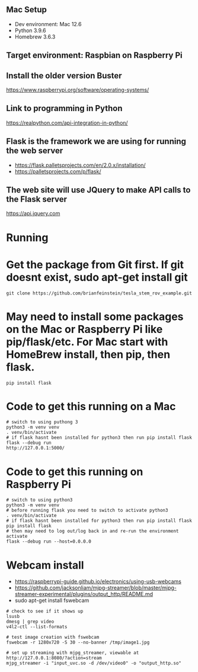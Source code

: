 ## Mac Setup
* Dev environment: Mac 12.6
* Python 3.9.6
* Homebrew 3.6.3

## Target environment: Raspbian on Raspberry Pi
## Install the older version Buster
https://www.raspberrypi.org/software/operating-systems/

## Link to programming in Python
https://realpython.com/api-integration-in-python/

## Flask is the framework we are using for running the web server
* https://flask.palletsprojects.com/en/2.0.x/installation/
* https://palletsprojects.com/p/flask/

## The web site will use JQuery to make API calls to the Flask server
https://api.jquery.com


# Running

# Get the package from Git first. If git doesnt exist, sudo apt-get install git
```
git clone https://github.com/brianfeinstein/tesla_stem_rov_example.git
```

# May need to install some packages on the Mac or Raspberry Pi like pip/flask/etc. For Mac start with HomeBrew install, then pip, then flask.
```
pip install flask
```

# Code to get this running on a Mac
```
# switch to using puthong 3
python3 -m venv venv 
. venv/bin/activate
# if flask hasnt been installed for python3 then run pip install flask
flask --debug run
http://127.0.0.1:5000/
```

# Code to get this running on Raspberry Pi
```
# switch to using python3
python3 -m venv venv
# before running flask you need to switch to activate python3
. venv/bin/activate
# if flask hasnt been installed for python3 then run pip install flask
pip install flask
# then may need to log out/log back in and re-run the environment activate
flask --debug run --host=0.0.0.0
```

# Webcam install
* https://raspberrypi-guide.github.io/electronics/using-usb-webcams
* https://github.com/jacksonliam/mjpg-streamer/blob/master/mjpg-streamer-experimental/plugins/output_http/README.md
* sudo apt-get install fswebcam


```
# check to see if it shows up
lsusb
dmesg | grep video
v4l2-ctl --list-formats

# test image creation with fswebcam
fswebcam -r 1280x720 -S 30 --no-banner /tmp/image1.jpg

# set up streaming with mjpg_streamer, viewable at http://127.0.0.1:8080/?action=stream
mjpg_streamer -i "input_uvc.so -d /dev/video0" -o "output_http.so"
```



